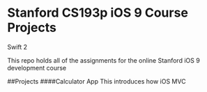 # Stanford CS193p iOS 9 Course Projects
Swift 2

This repo holds all of the assignments for the online Stanford iOS 9 development course

##Projects
####Calculator App
This introduces how iOS MVC
